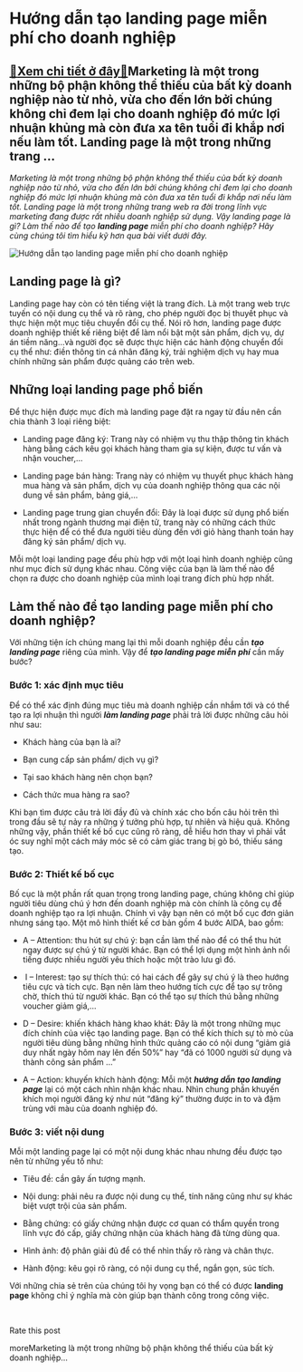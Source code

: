 Hướng dẫn tạo landing page miễn phí cho doanh nghiệp
====================================================

[:gift:Xem chi tiết ở đây:gift:](https://hddtvn.com/huong-dan-tao-landing-page-mien-phi-cho-doanh-nghiep/)Marketing là một trong những bộ phận không thể thiếu của bất kỳ doanh nghiệp nào từ nhỏ, vừa cho đến lớn bởi chúng không chỉ đem lại cho doanh nghiệp đó mức lợi nhuận khủng mà còn đưa xa tên tuổi đi khắp nơi nếu làm tốt. Landing page là một trong những trang …
--------------------------------------------------------------------------------------------------------------------------------------------------------------------------------------------------------------------------------------------------------------------

*Marketing là một trong những bộ phận không thể thiếu của bất kỳ doanh nghiệp nào từ nhỏ, vừa cho đến lớn bởi chúng không chỉ đem lại cho doanh nghiệp đó mức lợi nhuận khủng mà còn đưa xa tên tuổi đi khắp nơi nếu làm tốt. Landing page là một trong những trang web ra đời trong lĩnh vực marketing đang được rất nhiều doanh nghiệp sử dụng. Vậy landing page là gì? Làm thế nào để tạo* ***landing page*** *miễn phí cho doanh nghiệp? Hãy cùng chúng tôi tìm hiểu kỹ hơn qua bài viết dưới đây.*


![Hướng dẫn tạo landing page miễn phí cho doanh nghiệp](https://hddtvn.com/wp-content/uploads/2021/01/landing-page-la-gi-2-1200x675-1.png)


Landing page là gì?
-------------------


Landing page hay còn có tên tiếng việt là trang đích. Là một trang web trực tuyến có nội dung cụ thể và rõ ràng, cho phép người đọc bị thuyết phục và thực hiện một mục tiêu chuyển đổi cụ thể. Nói rõ hơn, landing page được doanh nghiệp thiết kế riêng biệt để làm nổi bật một sản phẩm, dịch vụ, dự án tiềm năng…và người đọc sẽ được thực hiện các hành động chuyển đổi cụ thể như: điền thông tin cá nhân đăng ký, trải nghiệm dịch vụ hay mua chính những sản phẩm được quảng cáo trên web.


Những loại landing page phổ biến
--------------------------------


Để thực hiện được mục đích mà landing page đặt ra ngay từ đầu nên cần chia thành 3 loại riêng biệt:




* Landing page đăng ký: Trang này có nhiệm vụ thu thập thông tin khách hàng bằng cách kêu gọi khách hàng tham gia sự kiện, được tư vấn và nhận voucher,…

* Landing page bán hàng: Trang này có nhiệm vụ thuyết phục khách hàng mua hàng và sản phẩm, dịch vụ của doanh nghiệp thông qua các nội dung về sản phẩm, bảng giá,…

* Landing page trung gian chuyển đổi: Đây là loại được sử dụng phổ biến nhất trong ngành thương mại điện tử, trang này có những cách thức thực hiện để có thể đưa người tiêu dùng đến với giỏ hàng thanh toán hay đăng ký sản phẩm/ dịch vụ.



Mỗi một loại landing page đều phù hợp với một loại hình doanh nghiệp cũng như mục đích sử dụng khác nhau. Công việc của bạn là làm thế nào để chọn ra được cho doanh nghiệp của mình loại trang đích phù hợp nhất.


Làm thế nào để tạo landing page miễn phí cho doanh nghiệp?
----------------------------------------------------------


Với những tiện ích chúng mang lại thì mỗi doanh nghiệp đều cần ***tạo landing page*** riêng của mình. Vậy để ***tạo landing page miễn phí*** cần mấy bước?


### Bước 1: xác định mục tiêu


Để có thể xác định đúng mục tiêu mà doanh nghiệp cần nhắm tới và có thể tạo ra lợi nhuận thì người ***làm landing page*** phải trả lời được những câu hỏi như sau:




* Khách hàng của bạn là ai?

* Bạn cung cấp sản phẩm/ dịch vụ gì?

* Tại sao khách hàng nên chọn bạn?

* Cách thức mua hàng ra sao?



Khi bạn tìm được câu trả lời đầy đủ và chính xác cho bốn câu hỏi trên thì trong đầu sẽ tự nảy ra những ý tưởng phù hợp, tự nhiên và hiệu quả. Không những vậy, phần thiết kế bố cục cũng rõ ràng, dễ hiểu hơn thay vì phải vắt óc suy nghĩ một cách máy móc sẽ có cảm giác trang bị gò bó, thiếu sáng tạo.


### Bước 2: Thiết kế bố cục


Bố cục là một phần rất quan trọng trong landing page, chúng không chỉ giúp người tiêu dùng chú ý hơn đến doanh nghiệp mà còn chính là công cụ để doanh nghiệp tạo ra lợi nhuận. Chính vì vậy bạn nên có một bố cục đơn giản nhưng sáng tạo. Một mô hình thiết kế cơ bản gồm 4 bước AIDA, bao gồm:




* A – Attention: thu hút sự chú ý: bạn cần làm thế nào để có thể thu hút ngay được sự chú ý từ người khác. Bạn có thể lợi dụng một hình ảnh nổi tiếng được nhiều người yêu thích hoặc một trào lưu gì đó.

*  I – Interest: tạo sự thích thú: có hai cách để gây sự chú ý là theo hướng tiêu cực và tích cực. Bạn nên làm theo hướng tích cực để tạo sự trông chờ, thích thú từ người khác. Bạn có thể tạo sự thích thú bằng những voucher giảm giá,…

* D – Desire: khiến khách hàng khao khát: Đây là một trong những mục đích chính của việc tạo landing page. Bạn có thể kích thích sự tò mò của người tiêu dùng bằng những hình thức quảng cáo có nội dung “giảm giá duy nhất ngày hôm nay lên đến 50%” hay “đã có 1000 người sử dụng và thành công sản phẩm …”

* A – Action: khuyến khích hành động: Mỗi một ***hướng dẫn tạo landing page*** lại có một cách nhìn nhận khác nhau. Nhìn chung phần khuyến khích mọi người đăng ký như nút “đăng ký” thường được in to và đậm trùng với màu của doanh nghiệp đó.



### Bước 3: viết nội dung


Mỗi một landing page lại có một nội dung khác nhau nhưng đều được tạo nên từ những yếu tố như:




* Tiêu đề: cần gây ấn tượng mạnh.

* Nội dung: phải nêu ra được nội dung cụ thể, tính năng cũng như sự khác biệt vượt trội của sản phẩm.

* Bằng chứng: có giấy chứng nhận được cơ quan có thẩm quyền trong lĩnh vực đó cấp, giấy chứng nhận của khách hàng đã từng dùng qua.

* Hình ảnh: độ phân giải đủ để có thể nhìn thấy rõ ràng và chân thực.

* Hành động: kêu gọi rõ ràng, có nội dung cụ thể, ngắn gọn, súc tích.



Với những chia sẻ trên của chúng tôi hy vọng bạn có thể có được **landing page** không chỉ ý nghĩa mà còn giúp bạn thành công trong công việc.


 








































Rate this post


moreMarketing là một trong những bộ phận không thể thiếu của bất kỳ doanh nghiệp…

